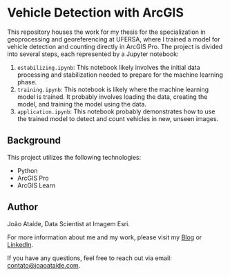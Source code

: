 # Vehicle Detection with ArcGIS

This repository houses the work for my thesis for the specialization in geoprocessing and georeferencing at UFERSA, where I trained a model for vehicle detection and counting directly in ArcGIS Pro. The project is divided into several steps, each represented by a Jupyter notebook:

1. `estabilizing.ipynb`: This notebook likely involves the initial data processing and stabilization needed to prepare for the machine learning phase.
2. `training.ipynb`: This notebook is likely where the machine learning model is trained. It probably involves loading the data, creating the model, and training the model using the data.
3. `application.ipynb`: This notebook probably demonstrates how to use the trained model to detect and count vehicles in new, unseen images.

## Background

This project utilizes the following technologies:

- Python
- ArcGIS Pro
- ArcGIS Learn

## Author

João Ataíde, Data Scientist at Imagem Esri.

For more information about me and my work, please visit my [Blog](http://joaoataide.com) or [LinkedIn](https://www.linkedin.com/in/jvataide/).

If you have any questions, feel free to reach out via email: [contato@joaoataide.com](mailto:contato@joaoataide.com).
